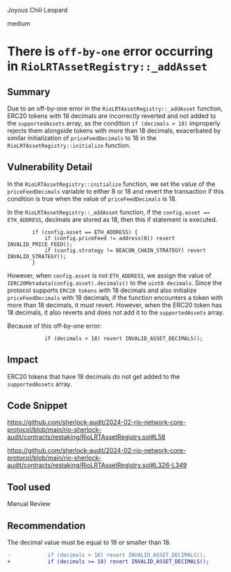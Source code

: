 Joyous Chili Leopard

medium

# There is `off-by-one` error occurring in `RioLRTAssetRegistry::_addAsset`

## Summary

Due to an off-by-one error in the `RioLRTAssetRegistry::_addAsset` function, ERC20 tokens with 18 decimals are incorrectly reverted and not added to the `supportedAssets` array, as the condition `if (decimals > 18)` improperly rejects them alongside tokens with more than 18 decimals, exacerbated by similar initialization of `priceFeedDecimals` to 18 in the `RioLRTAssetRegistry::initialize` function.


## Vulnerability Detail

In the `RioLRTAssetRegistry::initialize` function, we set the value of the `priceFeedDecimals` variable to either 8 or 18 and revert the transaction if this condition is true when the value of `priceFeedDecimals` is 18.

In the `RioLRTAssetRegistry::_addAsset` function, if the `config.asset == ETH_ADDRESS`, decimals are stored as 18, then this if statement is executed.

```solidity
        if (config.asset == ETH_ADDRESS) {
            if (config.priceFeed != address(0)) revert INVALID_PRICE_FEED();
            if (config.strategy != BEACON_CHAIN_STRATEGY) revert INVALID_STRATEGY();
        }
```

However, when `config.asset` is not `ETH_ADDRESS`, we assign the value of `IERC20Metadata(config.asset).decimals()` to the `uint8 decimals`. Since the protocol supports `ERC20 tokens` with 18 decimals and also initialize `priceFeedDecimals` with 18 decimals, if the function encounters a token with more than 18 decimals, it must revert. However, when the ERC20 token has 18 decimals, it also reverts and does not add it to the `supportedAssets` array.

Because of this off-by-one error:

```solidity
            if (decimals > 18) revert INVALID_ASSET_DECIMALS();
```
## Impact
ERC20 tokens that have 18 decimals do not get added to the `supportedAssets` array.

## Code Snippet
https://github.com/sherlock-audit/2024-02-rio-network-core-protocol/blob/main/rio-sherlock-audit/contracts/restaking/RioLRTAssetRegistry.sol#L58

https://github.com/sherlock-audit/2024-02-rio-network-core-protocol/blob/main/rio-sherlock-audit/contracts/restaking/RioLRTAssetRegistry.sol#L326-L349
## Tool used

Manual Review

## Recommendation


The decimal value must be equal to 18 or smaller than 18.

```diff
-            if (decimals > 18) revert INVALID_ASSET_DECIMALS();
+            if (decimals >= 18) revert INVALID_ASSET_DECIMALS();
```

